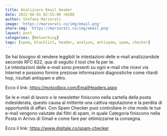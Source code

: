 ```yaml
---
title: Analizzare Email Header
date: 2022-06-01 02:55:00 +0200
author: Stefano Marzorati
image: 'https://marzorati.co/img/email.png'
share-img: 'https://marzorati.co/img/email.png'
layout: post
categories: [Networking]
tags: [spam, blacklist, header, analyze, antispam, spam, checker]
---
```

Se hai bisogno di rendere leggibili le intestazioni delle e-mail analizzandole secondo RFC 822, qua di seguito il tool che fa per te.   
Le intestazioni delle e-mail sono presenti su ogni e-mail che ricevi via Internet e possono fornire preziose informazioni diagnostiche come ritardi hop, risultati antispam e altro.   

Ecco il link: <a href="https://mxtoolbox.com/EmailHeaders.aspx" target="_blank">https://mxtoolbox.com/EmailHeaders.aspx</a>

Se le e-mail di lavoro o le newsletter finiscono nella cartella della posta indesiderata, questo causa al mittente una cattiva reputazione e la perdita di opportunità di affari.
Con Spam Checker puoi controllare in che modo le tue e-mail vengono valutate dai filtri di spam, in quale Categoria finiscono nella Posta in Arrivo di Gmail e come fare per ottimizzarne la consegna.

Ecco il link: <a href="https://www.digitale.co/spam-checker" target="_blank">https://www.digitale.co/spam-checker</a>
